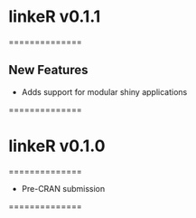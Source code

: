 
# linkeR v0.1.1

==============

## New Features

* Adds support for modular shiny applications

==============

# linkeR v0.1.0

==============

* Pre-CRAN submission

==============